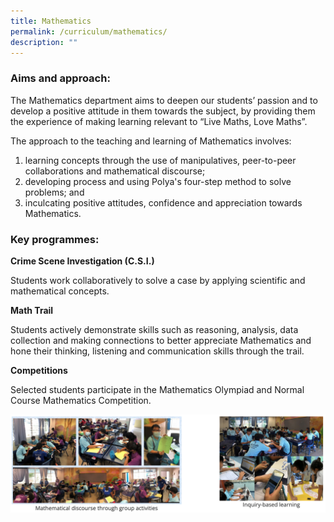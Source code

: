 ```yaml
---
title: Mathematics
permalink: /curriculum/mathematics/
description: ""
---
```

### Aims and approach:

The Mathematics department aims to deepen our students’ passion and to develop a positive attitude in them towards the subject, by providing them the experience of making learning relevant to “Live Maths, Love Maths”.

The approach to the teaching and learning of Mathematics involves:

1.  learning concepts through the use of manipulatives, peer-to-peer collaborations and mathematical discourse;
2.  developing process and using Polya's four-step method to solve problems; and
3.  inculcating positive attitudes, confidence and appreciation towards Mathematics.

### Key programmes:

**Crime Scene Investigation (C.S.I.)**

Students work collaboratively to solve a case by applying scientific and mathematical concepts.

**Math Trail**

Students actively demonstrate skills such as reasoning, analysis, data collection and making connections to better appreciate Mathematics and hone their thinking, listening and communication skills through the trail.

**Competitions**

Selected students participate in the Mathematics Olympiad and Normal Course Mathematics Competition.

![](/images/mathematics.png)